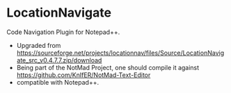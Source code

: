 # LocationNavigate
Code Navigation Plugin for Notepad++.

- Upgraded from https://sourceforge.net/projects/locationnav/files/Source/LocationNavigate_src_v0.4.7.7.zip/download
- Being part of the NotMad Project, one should compile it against https://github.com/KnIfER/NotMad-Text-Editor
- compatible with Notepad++.
